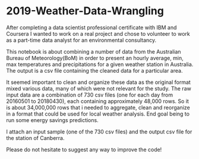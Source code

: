 # 2019-Weather-Data-Wrangling

After completing a data scientist professional certificate with IBM and Coursera I wanted to work on a real project and chose to volunteer to work as a part-time data analyst for an environmental consultancy.

This notebook is about combining a number of data from the Australian Bureau of Meteorology(BoM) in order to present an hourly average, min, max temperatures and precipitations for a given weather station in Australia. The output is a csv file containing the cleaned data for a particular area.

It seemed important to clean and organize these data as the original format mixed various data, many of which were not relevant for the study. 
The raw input data are a combination of 730 csv files (one for each day from 20160501 to 20180430), each containing approximately 48,000 rows. So it is about 34,000,000 rows that i needed to aggregate, clean and reorganize in a format that could be used for local weather analysis. End goal being to run some energy savings predictions.

I attach an input sample (one of the 730 csv files) and the output csv file for the station of Canberra.

Please do not hesitate to suggest any way to improve the code!
